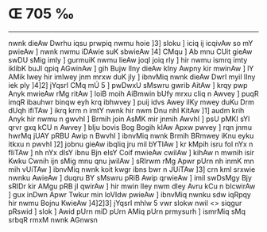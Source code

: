 # Œ 705 ‰
---
nwnk dieAw Dwrhu iqsu prwpiq nwmu hoie ]3] sloku ] iciq ij
icqivAw so mY pwieAw ] nwnk nwmu iDAwie suK sbwieAw ]4] CMqu ] Ab
mnu CUit gieAw swDU sMig imly ] gurmuiK nwmu lieAw joqI joiq rly ] hir
nwmu ismrq imty iklibK buJI qpiq AGwinAw ] gih Bujw lIny dieAw
kIny Awpny kir mwinAw ] lY AMik lwey hir imlwey jnm mrxw duK jly ]
ibnvMiq nwnk dieAw DwrI myil lIny iek ply ]4]2] jYqsrI CMq mÚ 5
] pwDwxU sMswru gwrib AitAw ] krqy pwp Anyk mwieAw rMg ritAw ]
loiB moih AiBmwin bUfy mrxu cIiq n Awvey ] puqR imqR ibauhwr binqw eyh
krq ibhwvey ] puij idvs Awey ilKy mwey duKu Drm dUqh ifiTAw ] ikrq
krm n imtY nwnk hir nwm Dnu nhI KitAw ]1] audm krih Anyk hir
nwmu n gwvhI ] Brmih join AsMK mir jnmih AwvhI ] psU pMKI sYl
qrvr gxq kCU n Awvey ] bIju bovis Bog Bogih kIAw Apxw pwvey ]
rqn jnmu hwrMq jUAY pRBU Awip n BwvhI ] ibnvMiq nwnk Brmih BRmwey
iKnu eyku itkxu n pwvhI ]2] jobnu gieAw ibqIiq jru mil bYTIAw ] kr
kMpih isru fol nYx n fIiTAw ] nh nYx dIsY ibnu Bjn eIsY Coif mwieAw
cwilAw ] kihAw n mwnih isir Kwku Cwnih ijn sMig mnu qnu jwilAw ]
sRIrwm rMg Apwr pUrn nh inmK mn mih vUiTAw ] ibnvMiq nwnk koit
kwgr ibns bwr n JUiTAw ]3] crn kml srxwie nwnku AwieAw ] duqru
BY sMswru pRiB Awip qrwieAw ] imil swDsMgy Bjy sRIDr kir AMgu pRB jI
qwirAw ] hir mwin lIey nwm dIey Avru kCu n bIcwirAw ] gux inDwn
Apwr Twkur min loVIdw pwieAw ] ibnvMiq nwnku sdw iqRpqy hir nwmu
Bojnu KwieAw ]4]2]3]
jYqsrI mhlw 5 vwr slokw nwil <> siqgur
pRswid ] slok ] Awid pUrn miD pUrn AMiq pUrn prmysurh ] ismrMiq
sMq srbqR rmxM nwnk AGnwsn
####
